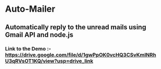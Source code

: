# Auto-Mailer
## Automatically reply to the unread mails using Gmail API and node.js

### Link to the Demo :- https://drive.google.com/file/d/1gwPpOK0vcHQ3CSvKmINRhU3qRVsOT1KQ/view?usp=drive_link
